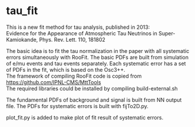 # tau_fit
This is a new fit method for tau analysis, published in 2013:  
Evidence for the Appearance of Atmospheric Tau Neutrinos in Super-Kamiokande, Phys. Rev. Lett. 110, 181802  
  
The basic idea is to fit the tau normalization in the paper with all systematic errors simultaneously with RooFit.
The basic PDFs are built from simulation of e/mu events and tau events separately. Each systematic error has a
set of PDFs in the fit, which is based on the Osc3++.  
The framework of compiling RooFit code is copied from  
https://github.com/IPNL-CMS/MttTools  
The required libraries could be installed by compiling build-external.sh  

The fundamental PDFs of background and signal is built from NN output file. The PDFs for systematic errors is built
with fijTo2D.py.

plot_fit.py is added to make plot of fit result of systematic errors.
